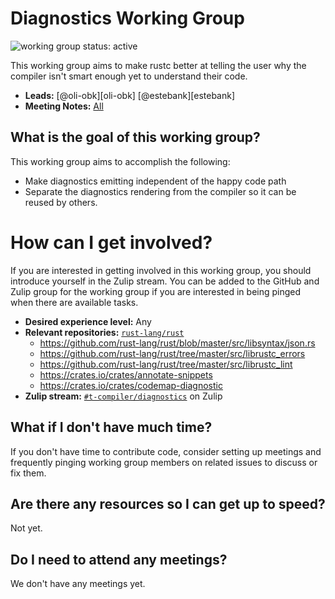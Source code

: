 # Diagnostics Working Group
![working group status: active][status]

This working group aims to make rustc better at telling the user why the compiler isn't smart enough
yet to understand their code.

- **Leads:** [@oli-obk][oli-obk] [@estebank][estebank]
- **Meeting Notes:** [All](NOTES.md)

[status]: https://img.shields.io/badge/status-active-brightgreen.svg?style=for-the-badge

## What is the goal of this working group?
This working group aims to accomplish the following:

- Make diagnostics emitting independent of the happy code path
- Separate the diagnostics rendering from the compiler so it can be reused by others.

# How can I get involved?
If you are interested in getting involved in this working group, you should introduce yourself
in the Zulip stream. You can be added to the GitHub and Zulip
group for the working group if you are interested in being pinged when there are available tasks.

- **Desired experience level:** Any
- **Relevant repositories:** [`rust-lang/rust`][repo]
    - https://github.com/rust-lang/rust/blob/master/src/libsyntax/json.rs
    - https://github.com/rust-lang/rust/tree/master/src/librustc_errors
    - https://github.com/rust-lang/rust/tree/master/src/librustc_lint
    - https://crates.io/crates/annotate-snippets
    - https://crates.io/crates/codemap-diagnostic
- **Zulip stream:** [`#t-compiler/diagnostics`][zulip] on Zulip

[repo]: https://github.com/rust-lang/rust
[zulip]: https://rust-lang.zulipchat.com/#narrow/stream/147480-t-compiler.2Fwg-diagnostics

## What if I don't have much time?
If you don't have time to contribute code, consider setting up meetings and frequently pinging
working group members on related issues to discuss or fix them.

## Are there any resources so I can get up to speed?
Not yet.

## Do I need to attend any meetings?
We don't have any meetings yet.
